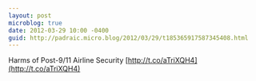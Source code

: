 ```yaml
---
layout: post
microblog: true
date: 2012-03-29 10:00 -0400
guid: http://padraic.micro.blog/2012/03/29/t185365917587345408.html
---
```

Harms of Post-9/11 Airline Security [http://t.co/aTriXQH4](http://t.co/aTriXQH4)
